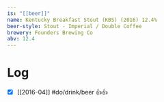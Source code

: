 ```yaml
---
is: "[[beer]]"
name: Kentucky Breakfast Stout (KBS) (2016) 12.4%
beer-style: Stout - Imperial / Double Coffee
brewery: Founders Brewing Co
abv: 12.4
---
```

# Log
- [x] [[2016-04]] #do/drink/beer 👍👍
